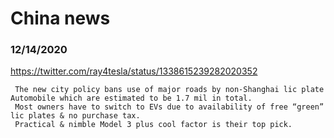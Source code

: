 # China news


### 12/14/2020
https://twitter.com/ray4tesla/status/1338615239282020352
```
 The new city policy bans use of major roads by non-Shanghai lic plate Automobile which are estimated to be 1.7 mil in total.
 Most owners have to switch to EVs due to availability of free “green” lic plates & no purchase tax.
 Practical & nimble Model 3 plus cool factor is their top pick.
 ```

